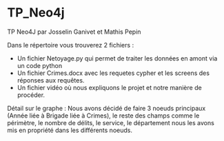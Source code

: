 # TP_Neo4j
TP Neo4J par Josselin Ganivet et Mathis Pepin

Dans le répertoire vous trouverez 2 fichiers :
- Un fichier Netoyage.py qui permet de traiter les données en amont via un code python
- Un fichier Crimes.docx avec les requetes cypher et les screens des réponses aux requêtes.
- Un fichier vidéo où nous expliquons le projet et notre manière de procéder.

Détail sur le graphe :
Nous avons décidé de faire 3 noeuds principaux (Année liée à Brigade liée à Crimes), le reste des champs comme le périmètre, le nombre de délits, le service, le département nous les avons mis en propriété dans les différents noeuds.
